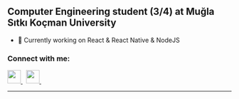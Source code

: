 ## Computer Engineering student (3/4) at Muğla Sıtkı Koçman University 

- 🔭 Currently working on React & React Native & NodeJS

### Connect with me:
<a href='https://www.linkedin.com/in/emirhan-pakyardim/'> <img src="https://cdn4.iconfinder.com/data/icons/colorful-guache-social-media-logos-1/159/social-media_linkedin-512.png" width="30"> </a>&nbsp;
<a href='mailto:emirhanpakyardim@gmail.com'> <img src="https://cdn3.iconfinder.com/data/icons/colorful-guache-social-media-logos-1/154/social-media_email_new-3-512.png" width="30"> </a>&nbsp;

------------

<!--
### Technologies and tools :
<img src="https://cdn.svgporn.com/logos/javascript.svg" width="25"> &nbsp;
<img src="https://cdn.svgporn.com/logos/nodejs-icon.svg" width="25"> &nbsp;
<img src="https://cdn.svgporn.com/logos/express.svg" width="25"> &nbsp;
<img src="https://cdn.svgporn.com/logos/java.svg" width="25"> &nbsp;
<img src="https://cdn.svgporn.com/logos/react.svg" width="25"> &nbsp;
<img src="https://cdn.svgporn.com/logos/mongodb.svg" width="25"> &nbsp;

------------


<img align="center" src="https://github-readme-streak-stats.herokuapp.com/?user=pakyardim&" alt="pakyardim"/>

![Top Languages Card](https://github-readme-stats.vercel.app/api/top-langs/?username=pakyardim&layout=compact&hide=json)



- 🌱 I’m currently learning ...
- 👯 I’m looking to collaborate on ...
- 🤔 I’m looking for help with ...
- 💬 Ask me about ...
- 📫 How to reach me: ...
- 😄 Pronouns: ...
- ⚡ Fun fact: ...
-->
